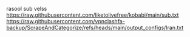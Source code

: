 rasool sub 
velss
https://raw.githubusercontent.com/liketolivefree/kobabi/main/sub.txt
https://raw.githubusercontent.com/vpnclashfa-backup/ScrapeAndCategorize/refs/heads/main/output_configs/Iran.txt















